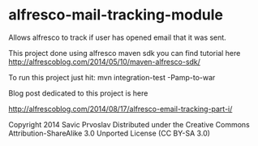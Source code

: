 alfresco-mail-tracking-module
=============================

Allows alfresco to track if user has opened email that it was sent. 

This project done using alfresco maven sdk you can find tutorial here http://alfrescoblog.com/2014/05/10/maven-alfresco-sdk/

To run this project just hit: mvn integration-test -Pamp-to-war


Blog post dedicated to this project is here 

http://alfrescoblog.com/2014/08/17/alfresco-email-tracking-part-i/


Copyright 2014 Savic Prvoslav
Distributed under the Creative Commons Attribution-ShareAlike 3.0 Unported License (CC BY-SA 3.0)
